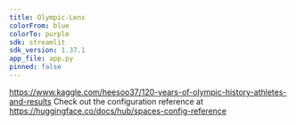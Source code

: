 ```yaml
---
title: Olympic-Lens
colorFrom: blue
colorTo: purple
sdk: streamlit
sdk_version: 1.37.1
app_file: app.py
pinned: false
---
```

 https://www.kaggle.com/heesoo37/120-years-of-olympic-history-athletes-and-results
Check out the configuration reference at https://huggingface.co/docs/hub/spaces-config-reference
